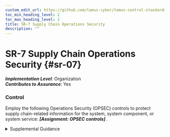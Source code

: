```yaml
---
custom_edit_url: https://github.com/tamus-cyber/tamus-control-standards/tree/main/content/tamus.edu/TAMUS_profile.xml
toc_min_heading_level: 2
toc_max_heading_level: 2
title: SR-7 Supply Chain Operations Security
description: ""
---
```


# SR-7 Supply Chain Operations Security {#sr-07}

_**Implementation Level**_: Organization\
_**Contributes to Assurance**_: Yes

### Control

Employ the following Operations Security (OPSEC) controls to protect supply chain-related information for the system, system component, or system service: <strong title="sr-07_odp"> <em>[Assignment: OPSEC controls]</em> </strong>.

<details>
  <summary>Supplemental Guidance</summary>

Supply chain OPSEC expands the scope of OPSEC to include suppliers and potential suppliers. OPSEC is a process that includes identifying critical information, analyzing friendly actions related to operations and other activities to identify actions that can be observed by potential adversaries, determining indicators that potential adversaries might obtain that could be interpreted or pieced together to derive information in sufficient time to cause harm to organizations, implementing safeguards or countermeasures to eliminate or reduce exploitable vulnerabilities and risk to an acceptable level, and considering how aggregated information may expose users or specific uses of the supply chain. Supply chain information includes user identities; uses for systems, system components, and system services; supplier identities; security and privacy requirements; system and component configurations; supplier processes; design specifications; and testing and evaluation results. Supply chain OPSEC may require organizations to withhold mission or business information from suppliers and may include the use of intermediaries to hide the end use or users of systems, system components, or system services.

</details>

